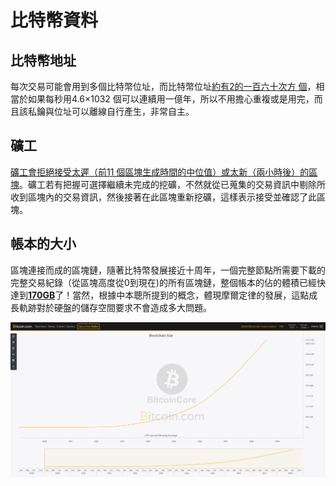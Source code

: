# 比特幣資料

## 比特幣地址

每次交易可能會用到多個比特幣位址，而比特幣位址[約有2的一百六十次方 個](https://bitcointalk.org/index.php?topic=24268.0)，相當於如果每秒用4.6×1032 個可以連續用一億年，所以不用擔心重複或是用完，而且該私鑰與位址可以離線自行產生，非常自主。



## 礦工

 [礦工會拒絕接受太遲（前11 個區塊生成時間的中位值）或太新（兩小時後）的區塊](https://en.bitcoin.it/wiki/Block_timestamp)。礦工若有把握可選擇繼續未完成的挖礦，不然就從已蒐集的交易資訊中剔除所收到區塊內的交易資訊，然後接著在此區塊重新挖礦，這樣表示接受並確認了此區塊。

## 帳本的大小

區塊連接而成的區塊鏈，隨著比特幣發展接近十周年，一個完整節點所需要下載的完整交易紀錄（從區塊高度從0到現在\)的所有區塊鏈，整個帳本的佔的體積已經快達到[**170GB**](https://charts.bitcoin.com/chart/blockchain-size)了！當然，根據中本聰所提到的概念，體現摩爾定律的發展，這點成長軌跡對於硬盤的儲存空間要求不會造成多大問題。

![](.gitbook/assets/wei-xin-jie-tu-20180807174552.png)


